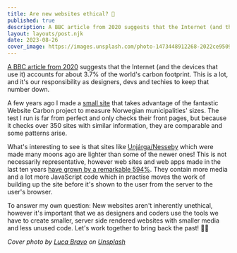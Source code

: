 ```yaml
---
title: Are new websites ethical? 🌱
published: true
description: A BBC article from 2020 suggests that the Internet (and the devices that use it) accounts for about 3.7% of the world's carbon footprint. This is a lot, and it's our responsibility as designers, devs and techies to keep that number down.
layout: layouts/post.njk
date: 2023-08-26
cover_image: https://images.unsplash.com/photo-1473448912268-2022ce9509d8?ixlib=rb-4.0.3&ixid=M3wxMjA3fDB8MHxwaG90by1wYWdlfHx8fGVufDB8fHx8fA%3D%3D&auto=format&fit=crop&w=1000&h=420&q=80
---
```


[A BBC article from 2020](https://www.bbc.com/future/article/20200305-why-your-internet-habits-are-not-as-clean-as-you-think) suggests that the Internet (and the devices that use it) accounts for about 3.7% of the world's carbon footprint. This is a lot, and it's our responsibility as designers, devs and techies to keep that number down.

A few years ago I made a [small site](https://green.sindre.is/) that takes advantage of the fantastic Website Carbon project to measure Norwegian municipalities' sizes. The test I run is far from perfect and only checks their front pages, but because it checks over 350 sites with similar information, they are comparable and some patterns arise.

What's interesting to see is that sites like [Unjárga/Nesseby](https://www.nesseby.kommune.no/) which were made many moons ago are lighter than some of the newer ones! This is not necessarily representative, however web sites and web apps made in the last ten years [have grown by a remarkable 594%](https://almanac.httparchive.org/en/2022/page-weight). They contain more media and a lot more JavaScript code which in practise moves the work of building up the site before it's shown to the user from the server to the user's browser.

To answer my own question: New websites aren't inherently unethical, however it's important that we as designers and coders use the tools we have to create smaller, server side rendered websites with smaller media and less unused code. Let's work together to bring back the past! 👩‍💻

_Cover photo by [Luca Bravo](https://unsplash.com/@lucabravo) on [Unsplash](https://unsplash.com/photos/body-of-water-surrounded-by-pine-trees-during-daytime-ESkw2ayO2As)_
